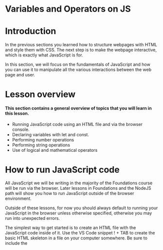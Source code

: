 # Variables and Operators on JS

# Introduction

In the previous sections you learned how to structure webpages with HTML and style them with CSS. The next step is to make the webpage interactive, which is exactly what JavaScript is for.

In this section, we will focus on the fundamentals of JavaScript and how you can use it to manipulate all the various interactions between the web page and user.

# Lesson overview

#### This section contains a general overview of topics that you will learn in this lesson.
- Running JavaScript code using an HTML file and via the browser console.
- Declaring variables with let and const.
 - Performing number operations
 - Performing string operations
 - Use of logical and mathematical operators

# How to run JavaScript code

All JavaScript we will be writing in the majority of the Foundations course will be run via the browser. Later lessons in Foundations and the NodeJS path will show you how to run JavaScript outside of the browser environment.

Outside of these lessons, for now you should always default to running your JavaScript in the browser unless otherwise specified, otherwise you may run into unexpected errors.

The simplest way to get started is to create an HTML file with the JavaScript code inside of it. Use the VS Code snippet ! + TAB to create the basic HTML skeleton in a file on your computer somewhere. Be sure to include the <script> `tag:`